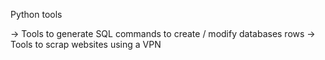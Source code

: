 Python tools

-> Tools to generate SQL commands to create / modify databases rows
-> Tools to scrap websites using a VPN
